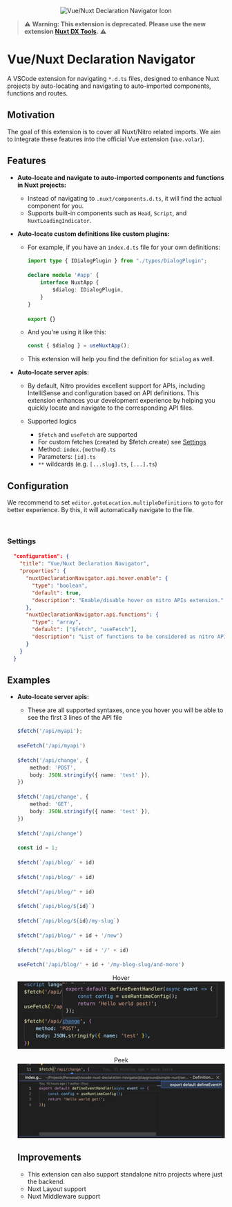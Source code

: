 <p align="center">
  <img src="assets/icon.png" alt="Vue/Nuxt Declaration Navigator Icon" width="200"/>
</p>

> ⚠️ **Warning: This extension is deprecated. Please use the new extension [Nuxt DX Tools](https://github.com/alimozdemir/vscode-nuxt-dx-tools).** ⚠️

# Vue/Nuxt Declaration Navigator

A VSCode extension for navigating `*.d.ts` files, designed to enhance Nuxt projects by auto-locating and navigating to auto-imported components, functions and routes.

## Motivation

The goal of this extension is to cover all Nuxt/Nitro related imports. We aim to integrate these features into the official Vue extension (`Vue.volar`).

## Features

- **Auto-locate and navigate to auto-imported components and functions in Nuxt projects:**
  - Instead of navigating to `.nuxt/components.d.ts`, it will find the actual component for you.
  - Supports built-in components such as `Head`, `Script`, and `NuxtLoadingIndicator`.

- **Auto-locate custom definitions like custom plugins:**
  - For example, if you have an `index.d.ts` file for your own definitions:

    ```typescript
    import type { IDialogPlugin } from "./types/DialogPlugin";

    declare module '#app' {
        interface NuxtApp {
            $dialog: IDialogPlugin,
        }
    }

    export {}
    ```

  - And you're using it like this:

    ```typescript
    const { $dialog } = useNuxtApp();
    ```

  - This extension will help you find the definition for `$dialog` as well.

- **Auto-locate server apis:**
  - By default, Nitro provides excellent support for APIs, including IntelliSense and configuration based on API definitions. This extension enhances your development experience by helping you quickly locate and navigate to the corresponding API files.

  - Supported logics
    - `$fetch` and `useFetch` are supported
    - For custom fetches (created by $fetch.create) see [Settings](#settings)
    - Method: `index.{method}.ts`
    - Parameters: `[id].ts`
    - `**` wildcards (e.g. `[...slug].ts`, `[...].ts`)

## Configuration

We recommend to set `editor.gotoLocation.multipleDefinitions` to `goto` for better experience. By this, it will automatically navigate to the file.

<p align="center">
  <img src="assets/prompt.png" alt="" />
</p>

### Settings

```json
  "configuration": {
    "title": "Vue/Nuxt Declaration Navigator",
    "properties": {
      "nuxtDeclarationNavigator.api.hover.enable": {
        "type": "boolean",
        "default": true,
        "description": "Enable/disable hover on nitro APIs extension."
      },
      "nuxtDeclarationNavigator.api.functions": {
        "type": "array",
        "default": ["$fetch", "useFetch"],
        "description": "List of functions to be considered as nitro APIs."
      }
    }
  }
```

## Examples

- **Auto-locate server apis:**
  - These are all supported syntaxes, once you hover you will be able to see the first 3 lines of the API file

  ```typescript
  $fetch('/api/myapi');

  useFetch('/api/myapi')

  $fetch('/api/change', {
      method: 'POST',
      body: JSON.stringify({ name: 'test' }),
  })

  $fetch('/api/change', {
      method: 'GET',
      body: JSON.stringify({ name: 'test' }),
  })

  $fetch('/api/change')

  const id = 1;

  $fetch(`/api/blog/` + id)

  $fetch('/api/blog/' + id)

  $fetch("/api/blog/" + id)

  $fetch(`/api/blog/${id}`)

  $fetch(`/api/blog/${id}/my-slug`)

  $fetch("/api/blog/" + id + '/new')

  $fetch("/api/blog/" + id + '/' + id)

  useFetch('/api/blog/' + id + '/my-blog-slug/and-more')
  ```
  <p align="center">
    Hover
    <img src="assets/api-hover.png" alt="" />
  </p>

  <p align="center">
    Peek
    <img src="assets/api-peek-goto.png" alt="" />
  </p>


  ## Improvements

  - This extension can also support standalone nitro projects where just the backend.
  - Nuxt Layout support
  - Nuxt Middleware support